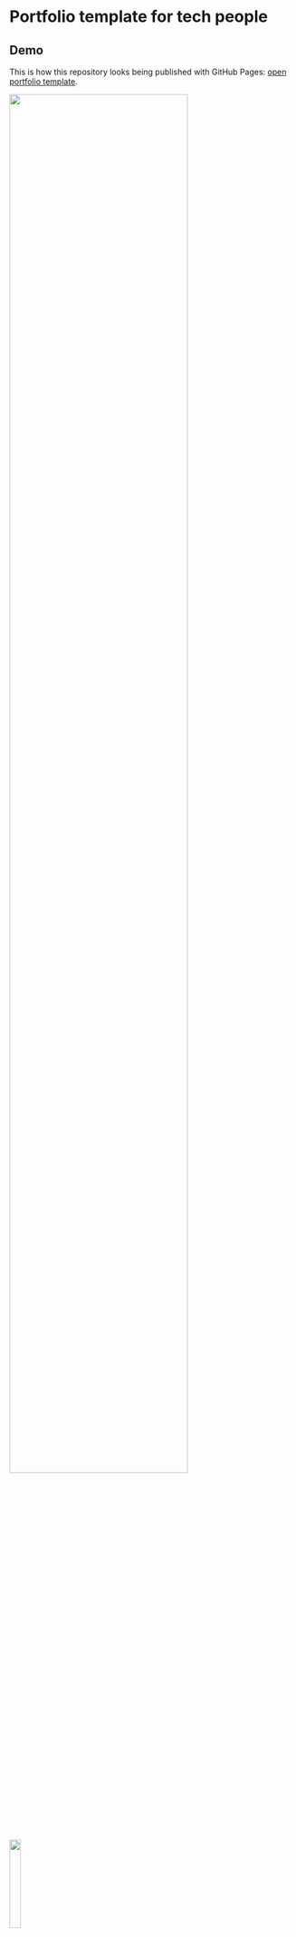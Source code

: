 # Portfolio template for tech people

## Demo
This is how this repository looks being published with GitHub Pages: <a href="https://alexeyhimself.github.io/portfolio_template" target="_blank">open portfolio template</a>.

<kbd><img src="https://www.dropbox.com/scl/fi/m1ga5lh4neszvjojosesq/main_desktop.png?rlkey=pyktykpbbkcq5v875zt45jvbe&raw=1" width="79%"> <img src="https://www.dropbox.com/scl/fi/u40q8bn7grsd6a3ysw61i/main_mobile.png?rlkey=sn5wxhsa84bc0wrck1fx9ek6g&raw=1" width="20%"></kbd>

## For whom
This template might be a good solution for you if you:
* don't have a portfolio, 
* want to build a portfolio from a simple and nice template fast,
* know how to work with GitHub and JSON.

This portfolio uses [GitHub Pages](https://pages.github.com) technology for publishing. And for example [this portfolio template is currently published with GitHub Pages](https://alexeyhimself.github.io/portfolio_template) as well.

## How to use
### Fork and init publishing
1. Fork this repository into your GitHub account;
1. Publish it with GitHub Pages. To do so in your newly forked repository: go to "Settings" ➔ select "Pages" ➔ find "Branch" selector ➔ select "main" branch ➔ click "Save" button to init publishing pipeline: <kbd><img src="https://www.dropbox.com/scl/fi/s4lwottnu0h07rxhong6s/how_to_publish.png?rlkey=n8yclnqmvmmn6s6iyfpx38ew9&raw=1"></kbd>
1. Go to "Actions" to check that the publishing pipeline started and to know when it finished;
1. When publishing finished return back to "Settings" ➔ open "Pages" and find the link of a published portfolio: <kbd><img src="https://www.dropbox.com/scl/fi/phahvomq4fyr9z0rhafmy/how_to_find_link.png?rlkey=zxe8wr1bapfi2ghxgshg6c160&raw=1"></kbd>

### Adjust content
1. Copy sample content from `data/data.sample.json` to `data/data.json`;
1. Update content in `data/data.json` with your data;
1. Make sure `data/data.json` is valid JSON file;
1. Push your changes;
1. Go to "Actions" to make sure that publishing has finished successfully;
1. Refresh the page opened from the link in "Settings" ➔ "Pages".

## Inspirations
Inspiration for simple and clear design for this template I've got from [Nathan Ko](https://nathanko.com)'s portfolio web-site.
